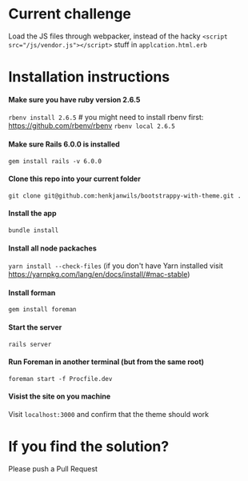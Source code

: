 # Current challenge
Load the JS files through webpacker, instead of the hacky `<script src="/js/vendor.js"></script>` stuff in `applcation.html.erb`

# Installation instructions

#### Make sure you have ruby version 2.6.5
`rbenv install 2.6.5` # you might need to install rbenv first: https://github.com/rbenv/rbenv
`rbenv local 2.6.5`

#### Make sure Rails 6.0.0 is installed
`gem install rails -v 6.0.0`

#### Clone this repo into your current folder
`git clone git@github.com:henkjanwils/bootstrappy-with-theme.git .`

#### Install the app
`bundle install`

#### Install all node packaches
`yarn install --check-files` (if you don't have Yarn installed visit https://yarnpkg.com/lang/en/docs/install/#mac-stable)

#### Install forman
`gem install foreman`

#### Start the server
`rails server`

#### Run Foreman in another terminal (but from the same root)
`foreman start -f Procfile.dev`

#### Visist the site on you machine
Visit `localhost:3000` and confirm that the theme should work

# If you find the solution?
Please push a Pull Request
